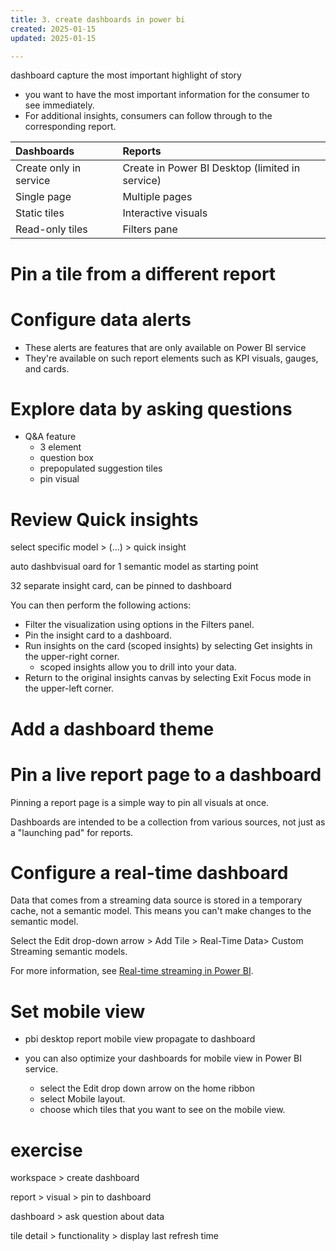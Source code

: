 ```yaml
---
title: 3. create dashboards in power bi
created: 2025-01-15
updated: 2025-01-15

---
```


dashboard capture the most important highlight of story
- you want to have the most important information for the consumer to see immediately.
- For additional insights, consumers can follow through to the corresponding report.

| Dashboards             | Reports                                         |
| :--------------------- | :---------------------------------------------- |
| Create only in service | Create in Power BI Desktop (limited in service) |
| Single page            | Multiple pages                                  |
| Static tiles           | Interactive visuals                             |
| Read-only tiles        | Filters pane                                    |


# Pin a tile from a different report

# Configure data alerts
- These alerts are features that are only available on Power BI service 
- They're available on such report elements such as KPI visuals, gauges, and cards.

# Explore data by asking questions
- Q&A feature
  - 3 element
  - question box
  - prepopulated suggestion tiles
  - pin visual
# Review Quick insights
select specific model > (...) > quick insight

auto dashbvisual oard for 1 semantic model as starting point

32 separate insight card, can be pinned to dashboard


You can then perform the following actions:

- Filter the visualization using options in the Filters panel.
- Pin the insight card to a dashboard.
- Run insights on the card (scoped insights) by selecting Get insights in the upper-right corner. 
  - scoped insights allow you to drill into your data.
- Return to the original insights canvas by selecting Exit Focus mode in the upper-left corner.

# Add a dashboard theme

# Pin a live report page to a dashboard
Pinning a report page is a simple way to pin all visuals at once.

Dashboards are intended to be a collection from various sources, not just as a "launching pad" for reports. 

# Configure a real-time dashboard
Data that comes from a streaming data source is stored in a temporary cache, not a semantic model. This means you can't make changes to the semantic model.

Select the Edit drop-down arrow >  Add Tile > Real-Time Data> Custom Streaming semantic models.

For more information, see [Real-time streaming in Power BI](https://learn.microsoft.com/en-us/power-bi/connect-data/service-real-time-streaming).


# Set mobile view
- pbi desktop report mobile view propagate to dashboard

- you can also optimize your dashboards for mobile view in Power BI service. 
  - select the Edit drop down arrow on the home ribbon
  - select Mobile layout. 
  - choose which tiles that you want to see on the mobile view.

# exercise
workspace > create dashboard

report > visual > pin to dashboard

dashboard > ask question about data

tile detail > functionality > display last refresh time